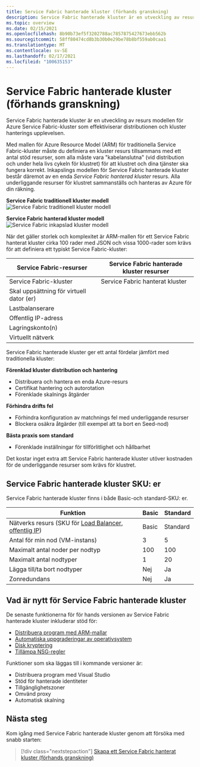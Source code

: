 ```yaml
---
title: Service Fabric hanterade kluster (förhands granskning)
description: Service Fabric hanterade kluster är en utveckling av resurs modellen för Azure Service Fabric-kluster som effektiviserar distribution och kluster hantering.
ms.topic: overview
ms.date: 02/15/2021
ms.openlocfilehash: 8b90b73ef5f3202788ac7857875427673ebb562b
ms.sourcegitcommit: 58ff80474cd8b3b30b0e29be78b8bf559ab0caa1
ms.translationtype: MT
ms.contentlocale: sv-SE
ms.lasthandoff: 02/17/2021
ms.locfileid: "100635153"
---
```

# <a name="service-fabric-managed-clusters-preview"></a>Service Fabric hanterade kluster (förhands granskning)

Service Fabric hanterade kluster är en utveckling av resurs modellen för Azure Service Fabric-kluster som effektiviserar distributionen och kluster hanterings upplevelsen.

Med mallen för Azure Resource Model (ARM) för traditionella Service Fabric-kluster måste du definiera en kluster resurs tillsammans med ett antal stöd resurser, som alla måste vara "kabelanslutna" (vid distribution och under hela livs cykeln för klustret) för att klustret och dina tjänster ska fungera korrekt. Inkapslings modellen för Service Fabric hanterade kluster består däremot av en enda *Service Fabric hanterad kluster* resurs. Alla underliggande resurser för klustret sammanställs och hanteras av Azure för din räkning.

**Service Fabric traditionell kluster modell** 
 ![ Service Fabric traditionell kluster modell][sf-composition]

**Service Fabric hanterad kluster modell** 
 ![ Service Fabric inkapslad kluster modell][sf-encapsulation]

När det gäller storlek och komplexitet är ARM-mallen för ett Service Fabric hanterat kluster cirka 100 rader med JSON och vissa 1000-rader som krävs för att definiera ett typiskt Service Fabric-kluster:

| Service Fabric-resurser | Service Fabric hanterade kluster resurser |
|----------|-----------|
| Service Fabric-kluster | Service Fabric hanterat kluster |
| Skal uppsättning för virtuell dator (er) | |
| Lastbalanserare | |
| Offentlig IP-adress | |
| Lagringskonto(n) | |
| Virtuellt nätverk | |

Service Fabric hanterade kluster ger ett antal fördelar jämfört med traditionella kluster:

**Förenklad kluster distribution och hantering**
- Distribuera och hantera en enda Azure-resurs
- Certifikat hantering och autorotation
- Förenklade skalnings åtgärder

**Förhindra drifts fel**
- Förhindra konfiguration av matchnings fel med underliggande resurser
- Blockera osäkra åtgärder (till exempel att ta bort en Seed-nod)

**Bästa praxis som standard**
- Förenklade inställningar för tillförlitlighet och hållbarhet

Det kostar inget extra att Service Fabric hanterade kluster utöver kostnaden för de underliggande resurser som krävs för klustret.

## <a name="service-fabric-managed-cluster-skus"></a>Service Fabric hanterade kluster SKU: er

Service Fabric hanterade kluster finns i både Basic-och standard-SKU: er.

| Funktion | Basic | Standard |
| ------- | ----- | -------- |
| Nätverks resurs (SKU för [Load Balancer](../load-balancer/skus.md), [offentlig IP](../virtual-network/public-ip-addresses.md)) | Basic | Standard |
| Antal för min nod (VM-instans) | 3 | 5 |
| Maximalt antal noder per nodtyp | 100 | 100 |
| Maximalt antal nodtyper | 1 | 20 |
| Lägga till/ta bort nodtyper | Nej | Ja |
| Zonredundans | Nej | Ja |

## <a name="whats-new-for-service-fabric-managed-clusters"></a>Vad är nytt för Service Fabric hanterade kluster

De senaste funktionerna för för hands versionen av Service Fabric hanterade kluster inkluderar stöd för:

* [Distribuera program med ARM-mallar](how-to-managed-cluster-app-deployment-template.md)
* [Automatiska uppgraderingar av operativsystem](how-to-managed-cluster-configuration.md#enable-automatic-os-image-upgrades)
* [Disk kryptering](how-to-enable-managed-cluster-disk-encryption.md)
* [Tillämpa NSG-regler](how-to-managed-cluster-configuration.md#apply-nsg-rules)

Funktioner som ska läggas till i kommande versioner är:

* Distribuera program med Visual Studio
* Stöd för hanterade identiteter
* Tillgänglighetszoner
* Omvänd proxy
* Automatisk skalning

## <a name="next-steps"></a>Nästa steg

Kom igång med Service Fabric hanterade kluster genom att försöka med snabb starten:

> [!div class="nextstepaction"]
> [Skapa ett Service Fabric hanterat kluster (förhands granskning)](quickstart-managed-cluster-template.md)


[sf-composition]: ./media/overview-managed-cluster/sfrp-composition-resource.png
[sf-encapsulation]: ./media/overview-managed-cluster/sfrp-encapsulated-resource.png